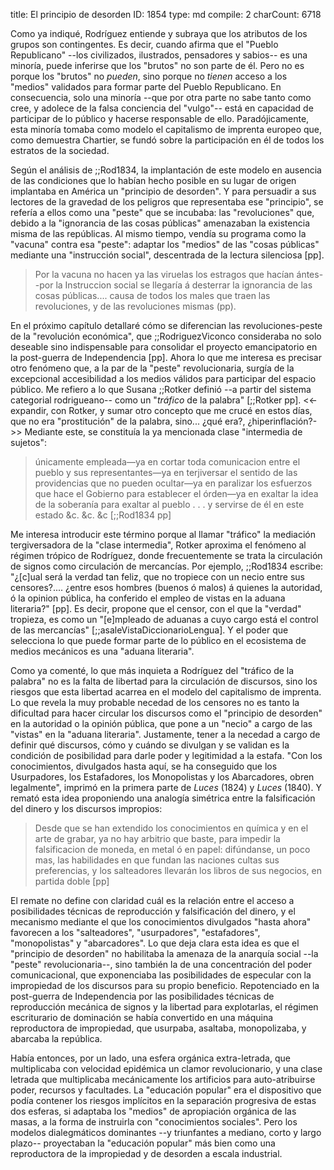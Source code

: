 title:          El principio de desorden
ID:             1854
type:           md
compile:        2
charCount:      6718


Como ya indiqué, Rodríguez entiende y subraya que los atributos de los grupos son contingentes. Es decir, cuando afirma que el "Pueblo Republicano" --los civilizados, ilustrados, pensadores y sabios-- es una minoría, puede inferirse que los "brutos" no son parte de él. Pero no es porque los "brutos" no *pueden*, sino porque no *tienen* acceso a los "medios" validados para formar parte del Pueblo Republicano. En consecuencia, solo una minoría --que por otra parte no sabe tanto como cree, y adolece de la falsa conciencia del "vulgo"-- está en capacidad de participar de lo público y hacerse responsable de ello. Paradójicamente, esta minoría tomaba como modelo el capitalismo de imprenta europeo que, como demuestra Chartier, se fundó sobre la participación en él de todos los estratos de la sociedad.

Según el análisis de ;;Rod1834, la implantación de este modelo en ausencia de las condiciones que lo habían hecho posible en su lugar de origen implantaba en América un "principio de desorden". Y para persuadir a sus lectores de la gravedad de los peligros que representaba ese "principio", se refería a ellos como una "peste" que se incubaba: las "revoluciones" que, debido a la "ignorancia de las cosas públicas" amenazaban la existencia misma de las repúblicas. Al mismo tiempo, vendía su programa como la "vacuna" contra esa "peste": adaptar los "medios" de las "cosas públicas" mediante una "instrucción social", descentrada de la lectura silenciosa [pp].

>Por la vacuna no hacen ya las viruelas los estragos que hacían ántes--por la Instruccion social se llegaría á desterrar la ignorancia de las cosas públicas.... causa de todos los males que traen las revoluciones, y de las revoluciones mismas (pp). 

En el próximo capítulo detallaré cómo se diferencian las revoluciones-peste de la "revolución económica", que ;;RodriguezViconco consideraba no solo deseable sino indispensable para consolidar el proyecto emancipatorio en la post-guerra de Independencia [pp]. Ahora lo que me interesa es precisar otro fenómeno que, a la par de la "peste" revolucionaria, surgía de la excepcional accesibilidad a los medios válidos para participar del espacio público. Me refiero a lo que Susana ;;Rotker definió  --a partir del sistema categorial rodrigueano-- como un "*tráfico* de la palabra" [;;Rotker pp]. <<- expandir, con Rotker, y sumar otro concepto que me crucé en estos días, que no era "prostitución" de la palabra, sino... ¿qué era?, ¿hiperinflación?->> Mediante este, se constituía la ya mencionada clase "intermedia de sujetos":

> únicamente empleada—ya en cortar toda comunicacion entre el pueblo y sus representantes—ya en terjiversar el sentido de las providencias que no pueden ocultar—ya en paralizar los esfuerzos que hace el Gobierno para establecer el órden—ya en exaltar la idea de la soberanía para exaltar al pueblo . . . y servirse de él en este estado &c. &c. &c [;;Rod1834 pp]

Me interesa introducir este término porque al llamar "tráfico" la mediación tergiversadora de la "clase intermedia", Rotker aproxima el fenómeno al régimen trópico de Rodríguez, donde frecuentemente se trata la circulación de signos como circulación de mercancías. Por ejemplo, ;;Rod1834 escribe: "¿[c]ual será la verdad tan feliz, que no tropiece con un necio entre sus censores?.... ¿entre esos hombres (buenos ó malos) á quienes la autoridad, ó la opinion pública, ha conferido el empleo de vistas en la aduana literaria?" [pp]. Es decir, propone que el censor, con el que  la "verdad" tropieza, es como un "[e]mpleado de aduanas a cuyo cargo está el control de las mercancías" [;;asaleVistaDiccionarioLengua]. Y el poder que selecciona lo que puede formar parte de lo público en el ecosistema de medios mecánicos es una "aduana literaria". 

Como ya comenté, lo que más inquieta a Rodríguez del "tráfico de la palabra" no es la falta de libertad para la circulación de discursos, sino los riesgos que esta libertad acarrea en el modelo del capitalismo de imprenta. Lo que revela la muy probable necedad de los censores no es tanto la dificultad para hacer circular los discursos como el "principio de desorden" en la autoridad o la opinión pública, que pone a un "necio" a cargo de las "vistas" en la "aduana literaria". Justamente, tener a la necedad a cargo de definir qué discursos, cómo y cuándo se divulgan y se validan es la condición de posibilidad para darle poder y legitimidad a la estafa. "Con los conocimientos, divulgados hasta aquí, se ha conseguido que los Usurpadores, los Estafadores, los Monopolistas y los Abarcadores, obren legalmente", imprimó en la primera parte de *Luces* (1824) y *Luces* (1840).  Y remató esta idea proponiendo una analogía simétrica entre la falsificación del dinero y los discursos impropios:

>Desde que se han extendido los conocimientos en química y en el arte de grabar, ya no hay arbitrio que baste, para impedir la falsificacion de moneda, en metal ó en papel: difúndanse, un poco mas, las habilidades en que fundan las naciones cultas sus preferencias, y los salteadores llevarán los libros de sus negocios, en partida doble [pp]

El remate no define con claridad cuál es la relación entre el acceso a posibilidades técnicas de reproducción y falsificación del dinero, y el mecanismo mediante el que los conocimientos divulgados "hasta ahora" favorecen a los "salteadores", "usurpadores", "estafadores", "monopolistas" y "abarcadores". Lo que deja clara esta idea es que el "principio de desorden" no habilitaba la amenaza de la anarquía social --la "peste" revolucionaria--, sino también la de una concentración del poder comunicacional, que exponenciaba las posibilidades de especular con la impropiedad de los discursos para su propio beneficio. Repotenciado en la post-guerra de Independencia por las posibilidades técnicas de reproducción mecánica de signos y la libertad para explotarlas, el régimen escriturario de dominación se había convertido en una máquina reproductora de impropiedad, que usurpaba, asaltaba, monopolizaba, y abarcaba la república. 

Había entonces, por un lado, una esfera orgánica extra-letrada, que multiplicaba con velocidad epidémica un clamor revolucionario, y una clase letrada que multiplicaba mecánicamente los artificios para auto-atribuirse poder, recursos y facultades. La "educación popular" era el dispositivo que podía contener los riesgos implícitos en la separación progresiva de estas dos esferas, si adaptaba los "medios" de apropiación orgánica de las masas, a la forma de instruirla con "conocimientos sociales". Pero los modelos dialegmáticos dominantes --y triunfantes a mediano, corto y largo plazo-- proyectaban la "educación popular" más bien como una reproductora de la impropiedad y de desorden a escala industrial.